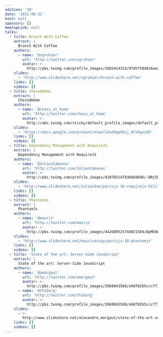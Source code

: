 ```yaml
---
edition: '10'
date: '2011-08-31'
host: null
sponsors: []
meetupLink: null
talks:
  - title: Brunch With Coffee
    extract: |
      Brunch With Coffee
    authors:
      - name: '@sgruhier'
        url: 'http://twitter.com/sgruhier'
        avatar: >-
          http://pbs.twimg.com/profile_images/2682414319/97d5f58d626aeaab3e03acd6782645ff_bigger.png
    slides:
      - 'http://www.slideshare.net/sgruhier/brunch-with-coffee'
    links: []
    videos: []
  - title: Chess@Home
    extract: |
      Chess@Home
    authors:
      - name: '@chess_at_home'
        url: 'http://twitter.com/chess_at_home'
        avatar: >-
          http://abs.twimg.com/sticky/default_profile_images/default_profile_0_bigger.png
    slides:
      - 'https://docs.google.com/present/view?id=dhpp9dcj_8fxbgxcd5'
    links: []
    videos: []
  - title: Dependency Management with RequireJS
    extract: |
      Dependency Management with RequireJS
    authors:
      - name: '@JulienCabanes'
        url: 'http://twitter.com/JulienCabanes'
        avatar: >-
          http://pbs.twimg.com/profile_images/420702147936669696/-BRj5DYa_bigger.jpeg
    slides:
      - 'http://www.slideshare.net/JulienZee/parisjs-10-requirejs-9111799'
    links: []
    videos: []
  - title: PhantomJs
    extract: |
      PhantomJs
    authors:
      - name: '@mauriz'
        url: 'http://twitter.com/mauriz'
        avatar: >-
          http://pbs.twimg.com/profile_images/442689525744021504/DpMkOWQY_bigger.png
    slides:
      - 'http://www.slideshare.net/mauricesvay/parisjs-10-phantomjs'
    links: []
    videos: []
  - title: 'State of the art: Server-Side JavaScript'
    extract: |
      State of the art: Server-Side JavaScript
    authors:
      - name: '@amorgaut'
        url: 'http://twitter.com/amorgaut'
        avatar: >-
          http://pbs.twimg.com/profile_images/2668843568/a9df82b5ccc7f14fca575d40c6060ceb_bigger.png
      - name: '@thibarg'
        url: 'http://twitter.com/thibarg'
        avatar: >-
          http://pbs.twimg.com/profile_images/2668843568/a9df82b5ccc7f14fca575d40c6060ceb_bigger.png
    slides:
      - >-
        http://www.slideshare.net/alexandre_morgaut/state-of-the-art-serverside-javascript-parisjs
    links: []
    videos: []
---
```


